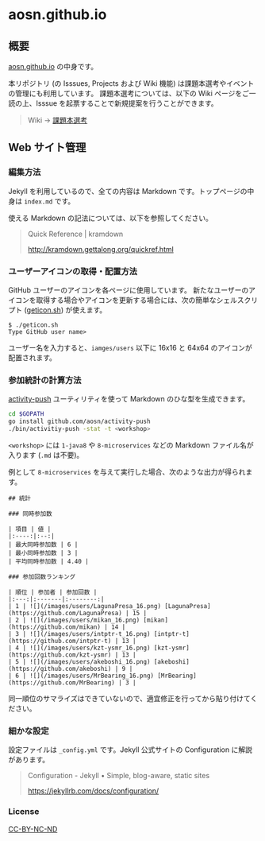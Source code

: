 # aosn.github.io

## 概要

[aosn.github.io](https://aosn.github.io/) の中身です。

本リポジトリ (の Isssues, Projects および Wiki 機能) は課題本選考やイベントの管理にも利用しています。
課題本選考については、以下の Wiki ページをご一読の上、Isssue を起票することで新規提案を行うことができます。

> Wiki -> [課題本選考](https://github.com/aosn/aosn.github.io/wiki/%E8%AA%B2%E9%A1%8C%E6%9C%AC%E9%81%B8%E8%80%83)

## Web サイト管理

### 編集方法

Jekyll を利用しているので、全ての内容は Markdown です。トップページの中身は `index.md` です。

使える Markdown の記法については、以下を参照してください。

> Quick Reference | kramdown
>
> http://kramdown.gettalong.org/quickref.html

### ユーザーアイコンの取得・配置方法

GitHub ユーザーのアイコンを各ページに使用しています。
新たなユーザーのアイコンを取得する場合やアイコンを更新する場合には、次の簡単なシェルスクリプト ([geticon.sh](geticon.sh)) が使えます。

```
$ ./geticon.sh
Type GitHub user name> 
```

ユーザー名を入力すると、`iamges/users` 以下に 16x16 と 64x64 のアイコンが配置されます。

### 参加統計の計算方法

[activity-push](https://github.com/aosn/activity-push) ユーティリティを使って Markdown のひな型を生成できます。

```bash
cd $GOPATH
go install github.com/aosn/activity-push
./bin/activitiy-push -stat -t <workshop>
```

`<workshop>` には `1-java8` や `8-microservices` などの Markdown ファイル名が入ります (`.md` は不要)。

例として `8-microservices` を与えて実行した場合、次のような出力が得られます。

```
## 統計

### 同時参加数

| 項目 | 値 |
|:----:|:--:|
| 最大同時参加数 | 6 |
| 最小同時参加数 | 3 |
| 平均同時参加数 | 4.40 |

### 参加回数ランキング

| 順位 | 参加者 | 参加回数 |
|:---:|:-------|:--------:|
| 1 | ![](/images/users/LagunaPresa_16.png) [LagunaPresa](https://github.com/LagunaPresa) | 15 |
| 2 | ![](/images/users/mikan_16.png) [mikan](https://github.com/mikan) | 14 |
| 3 | ![](/images/users/intptr-t_16.png) [intptr-t](https://github.com/intptr-t) | 13 |
| 4 | ![](/images/users/kzt-ysmr_16.png) [kzt-ysmr](https://github.com/kzt-ysmr) | 13 |
| 5 | ![](/images/users/akeboshi_16.png) [akeboshi](https://github.com/akeboshi) | 9 |
| 6 | ![](/images/users/MrBearing_16.png) [MrBearing](https://github.com/MrBearing) | 3 |
```

同一順位のサマライズはできていないので、適宜修正を行ってから貼り付けてください。

### 細かな設定

設定ファイルは `_config.yml` です。Jekyll 公式サイトの Configuration に解説があります。

> Configuration - Jekyll • Simple, blog-aware, static sites
>
> https://jekyllrb.com/docs/configuration/

### License

[CC-BY-NC-ND](LICENSE)
